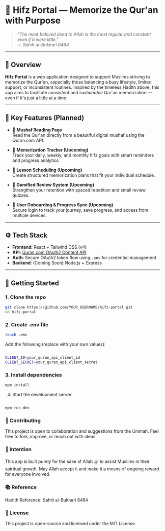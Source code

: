 # 📖 Hifz Portal — Memorize the Qur'an with Purpose

> _“The most beloved deed to Allah is the most regular and constant even if it were little.”_  
> — *Sahih al-Bukhari 6464*

---

## 🌟 Overview

**Hifz Portal** is a web application designed to support Muslims striving to memorize the Qur'an, especially those balancing a busy lifestyle, limited support, or inconsistent routines. Inspired by the timeless Hadith above, this app aims to facilitate *consistent* and *sustainable* Qur'an memorization — even if it's just a little at a time.

---

## 🧠 Key Features (Planned)

- 📘 **Mushaf Reading Page**  
  Read the Qur'an directly from a beautiful digital mushaf using the Quran.com API.

- 🎯 **Memorization Tracker (Upcoming)**  
  Track your daily, weekly, and monthly hifz goals with smart reminders and progress analytics.

- 🕋 **Lesson Scheduling (Upcoming)**  
  Create structured memorization plans that fit your individual schedule.

- 🧠 **Gamified Review System (Upcoming)**  
  Strengthen your retention with spaced repetition and small review quizzes.

- 🔐 **User Onboarding & Progress Sync (Upcoming)**  
  Secure login to track your journey, save progress, and access from multiple devices.

---

## ⚙️ Tech Stack

- **Frontend**: React + Tailwind CSS (v4)
- **API**: [Quran.com OAuth2 Content API](https://quran.foundation/)
- **Auth**: Secure OAuth2 token flow using `.env` for credential management
- **Backend**: (Coming Soon) Node.js + Express

---

## 🚀 Getting Started

### 1. Clone the repo

```bash
git clone https://github.com/YOUR_USERNAME/hifz-portal.git
cd hifz-portal
```
### 2. Create .env file
```bash
touch .env

```
Add the following (replace with your own values):

```bash

CLIENT_ID=your_quran_api_client_id
CLIENT_SECRET=your_quran_api_client_secret

```

### 3. Install dependencies

```bash
npm install
```
4. Start the development server
```bash

npm run dev
```

### 🤝 Contributing
This project is open to collaboration and suggestions from the Ummah. Feel free to fork, improve, or reach out with ideas.

### 🕋 Intention
This app is built purely for the sake of Allah ﷻ to assist Muslims in their spiritual growth. May Allah accept it and make it a means of ongoing reward for everyone involved.

### 📚 Reference
Hadith Reference: Sahih al-Bukhari 6464

### 📜 License
This project is open-source and licensed under the MIT License.